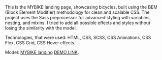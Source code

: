 This is the MYBIKE landing page, showcasing bicycles, built using the BEM (Block Element Modifier) methodology for clean and scalable CSS. The project uses the Sass preprocessor for advanced styling with variables, nesting, and mixins. I tried to add all possible effects and styles without losing the similarity with the model.


Technologies, that were used: HTML, CSS, SCSS, CSS Animations, CSS Flex, CSS Grid, CSS Hover effects.


Model: [MYBIKE landing](https://www.figma.com/file/NZQAIydtHo5QkINyGLHNcq/BIKE-New-Version?node-id=0%3A1)
[DEMO LINK](https://bogdans1nb.github.io/Bike-landing/).
